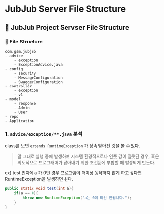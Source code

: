 # JubJub Server File Structure
## 💩 JubJub Project Servser File Structure

### 📄 File Structure
```
com.gsm.jubjub
- advice
    - exception
    - ExceptionAdvice.java
- config
    - security
    - MessageConfiguration
    - SwaggerConfiguration
- controller
    - exception
    - v1
- model
    - responce
    - Admin
    - User
- repo
- Application
```
### 1. ```advice/exception/**.java``` 분석
class를 보면 ```extends RuntimeException``` 가 상속 받아진 것을 볼 수 있다.  
> 말 그대로 실행 중에 발생하며 시스템 환경적으로나 인풋 값이 잘못된 경우, 혹은 의도적으로 프로그래머가 잡아내기 위한 조건등에 부합할 때 발생되게 만든다.

ex) test 인자에 a 가 0인 경우 프로그램이 더이상 동작하지 않게 하고 싶다면 RuntimeException을 발생하면 된다.
```java
public static void test(int a){
    if(a == 0){
        throw new RuntimeException("a는 0이 되선 안됩니다.");
    }
}
```